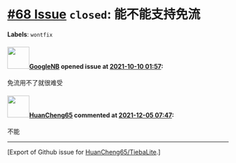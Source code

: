 # [\#68 Issue](https://github.com/HuanCheng65/TiebaLite/issues/68) `closed`: 能不能支持免流
**Labels**: `wontfix`


#### <img src="https://avatars.githubusercontent.com/u/42306741?u=742efeba9770859147c752d199051bf47f07bbe0&v=4" width="50">[GoogleNB](https://github.com/GoogleNB) opened issue at [2021-10-10 01:57](https://github.com/HuanCheng65/TiebaLite/issues/68):

免流用不了就很难受

#### <img src="https://avatars.githubusercontent.com/u/22636177?u=5e5e656c62ba51f1661d80a6a0fd9ec098e5023b&v=4" width="50">[HuanCheng65](https://github.com/HuanCheng65) commented at [2021-12-05 07:47](https://github.com/HuanCheng65/TiebaLite/issues/68#issuecomment-986182710):

不能


-------------------------------------------------------------------------------



[Export of Github issue for [HuanCheng65/TiebaLite](https://github.com/HuanCheng65/TiebaLite).]
